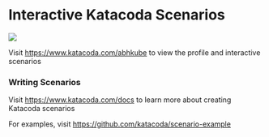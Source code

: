 # Interactive Katacoda Scenarios

[![](http://shields.katacoda.com/katacoda/abhkube/count.svg)](https://www.katacoda.com/abhkube "Get your profile on Katacoda.com")

Visit https://www.katacoda.com/abhkube to view the profile and interactive scenarios

### Writing Scenarios
Visit https://www.katacoda.com/docs to learn more about creating Katacoda scenarios

For examples, visit https://github.com/katacoda/scenario-example

